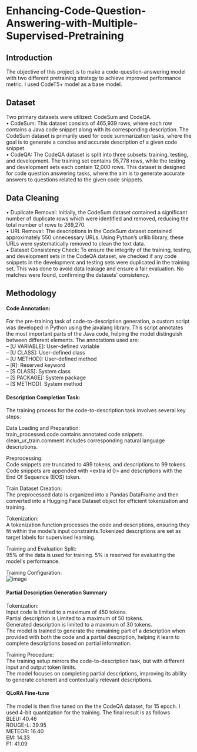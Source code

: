 # Enhancing-Code-Question-Answering-with-Multiple-Supervised-Pretraining

## Introduction
The objective of this project is to make a code-question-answering model with two different pretraining strategy to achieve improved performance metric. I used CodeT5+ model as a base model.

## Dataset
Two primary datasets were utilized: CodeSum and CodeQA.  
• CodeSum: This dataset consists of 465,939 rows, where each row contains a Java code snippet along with its corresponding description. The CodeSum dataset is primarily used for code summarization tasks, where the goal is to generate a concise and accurate description of a given code snippet.  
• CodeQA: The CodeQA dataset is split into three subsets: training, testing, and development. The training set contains 95,778 rows, while the testing and development sets each contain 12,000 rows. This dataset is designed for code question answering tasks, where the aim is to generate accurate answers to questions related to the given code snippets.  

## Data Cleaning

• Duplicate Removal: Initially, the CodeSum dataset contained a significant number of duplicate rows which were identified and removed, reducing the total number of rows to 269,270.  
• URL Removal: The descriptions in the CodeSum dataset contained approximately 550 unnecessary URLs. Using Python’s urllib library, these URLs were systematically removed to clean the text data.  
• Dataset Consistency Check: To ensure the integrity of the training, testing, and development sets in the CodeQA dataset, we checked if any code snippets in the development and testing sets were duplicated in the training set. This was done to avoid data leakage and ensure a fair evaluation. No matches were found, confirming the datasets’ consistency.

## Methodology

#### Code Annotation: 
For the pre-training task of code-to-description generation, a custom script was developed in Python using the javalang library. This script annotates the most important parts of the Java code, helping the model distinguish between different elements. The annotations used are:  
– [U VARIABLE]: User-defined variable  
– [U CLASS]: User-defined class  
– [U METHOD]: User-defined method  
– [R]: Reserved keyword  
– [S CLASS]: System class  
– [S PACKAGE]: System package  
– [S METHOD]: System method  
  
#### Description Completion Task:
The training process for the code-to-description task involves several key steps:  
  
Data Loading and Preparation:  
train_processed.code contains annotated code snippets.  
clean_ur_train.comment includes corresponding natural language descriptions.  
  
Preprocessing:  
Code snippets are truncated to 499 tokens, and descriptions to 99 tokens.  
Code snippets are appended with <extra id 0> and descriptions with the End Of Sequence (EOS) token.  
  
Train Dataset Creation:  
The preprocessed data is organized into a Pandas DataFrame and then converted into a Hugging Face Dataset object for efficient tokenization and training.  
  
Tokenization:  
A tokenization function processes the code and descriptions, ensuring they fit within the model’s input constraints.Tokenized descriptions are set as target labels for supervised learning.  
  
Training and Evaluation Split:  
95% of the data is used for training. 5% is reserved for evaluating the model's performance.  
  
Training Configuration:  
![image](https://github.com/user-attachments/assets/e0a3f44c-2bca-4e84-a45a-eaa9b395e9e5)  

#### Partial Description Generation Summary
Tokenization:  
Input code is limited to a maximum of 450 tokens.  
Partial description is Limited to a maximum of 50 tokens.  
Generated description is limited to a maximum of 30 tokens.  
The model is trained to generate the remaining part of a description when provided with both the code and a partial description, helping it learn to complete descriptions based on partial information.  

Training Procedure:  
The training setup mirrors the code-to-description task, but with different input and output token limits.  
The model focuses on completing partial descriptions, improving its ability to generate coherent and contextually relevant descriptions.  

#### QLoRA Fine-tune
The model is then fine tuned on the the CodeQA dataset, for 15 epoch. I used 4-bit quantization for the training. The final result is as follows  
BLEU: 40.46  
ROUGE-L: 39.95  
METEOR: 16.40  
EM: 14.33  
F1: 41.09

